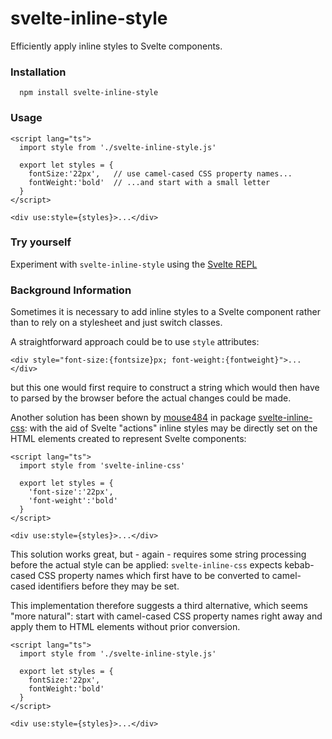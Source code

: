 # svelte-inline-style #

Efficiently apply inline styles to Svelte components.

### Installation ###

```
  npm install svelte-inline-style
```

### Usage ###

```
<script lang="ts">
  import style from './svelte-inline-style.js'

  export let styles = {
    fontSize:'22px',   // use camel-cased CSS property names...
    fontWeight:'bold'  // ...and start with a small letter
  }
</script>

<div use:style={styles}>...</div>
```

### Try yourself ###

Experiment with `svelte-inline-style` using the [Svelte REPL](https://svelte.dev/repl/38dd68dc0838491bac4472b6229246b7)

### Background Information ###

Sometimes it is necessary to add inline styles to a Svelte component rather than to rely on a stylesheet and just switch classes.

A straightforward approach could be to use `style` attributes:

```
<div style="font-size:{fontsize}px; font-weight:{fontweight}">...</div>
```

but this one would first require to construct a string which would then have to parsed by the browser before the actual changes could be made.

Another solution has been shown by [mouse484](https://github.com/mouse484) in package [svelte-inline-css](https://github.com/mouse484/svelte-inline-css): with the aid of Svelte "actions" inline styles may be directly set on the HTML elements created to represent Svelte components:

```
<script lang="ts">
  import style from 'svelte-inline-css'

  export let styles = {
    'font-size':'22px',
    'font-weight':'bold'
  }
</script>

<div use:style={styles}>...</div>
```

This solution works great, but - again - requires some string processing before the actual style can be applied: `svelte-inline-css` expects kebab-cased CSS property names which first have to be converted to camel-cased identifiers before they may be set.

This implementation therefore suggests a third alternative, which seems "more natural": start with camel-cased CSS property names right away and apply them to HTML elements without prior conversion.

```
<script lang="ts">
  import style from './svelte-inline-style.js'

  export let styles = {
    fontSize:'22px',
    fontWeight:'bold'
  }
</script>

<div use:style={styles}>...</div>
```

